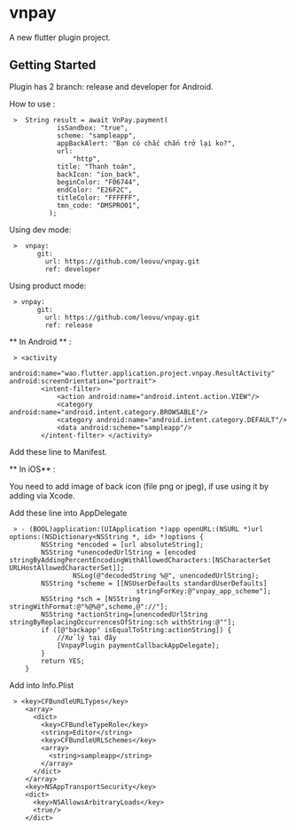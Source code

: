 # vnpay

A new flutter plugin project.

## Getting Started

Plugin has 2 branch: release and developer for Android.

How to use :

     >  String result = await VnPay.payment(
                isSandbox: "true",
                scheme: "sampleapp",
                appBackAlert: "Bạn có chắc chắn trở lại ko?",
                url:
                    "http",
                title: "Thanh toán",
                backIcon: "ion_back",
                beginColor: "F06744",
                endColor: "E26F2C",
                titleColor: "FFFFFF",
                tmn_code: "DMSPRO01",
              );


Using dev mode: 
 
     >  vnpay:
           git:
             url: https://github.com/leovu/vnpay.git
             ref: developer

Using product mode:
 
     > vnpay:
           git:
             url: https://github.com/leovu/vnpay.git
             ref: release
             

** In Android ** :
 
     > <activity
            android:name="wao.flutter.application.project.vnpay.ResultActivity" android:screenOrientation="portrait">
            <intent-filter>
                <action android:name="android.intent.action.VIEW"/>
                <category android:name="android.intent.category.BROWSABLE"/>
                <category android:name="android.intent.category.DEFAULT"/>
                <data android:scheme="sampleapp"/>
            </intent-filter> </activity>
    
 Add these line to Manifest. 
 
 
 
 ** In iOS** :
 
 You need to add image of back icon (file png or jpeg), if use using it by adding via Xcode.
 
 Add these line into AppDelegate
 
     > - (BOOL)application:(UIApplication *)app openURL:(NSURL *)url options:(NSDictionary<NSString *, id> *)options {
            NSString *encoded = [url absoluteString];
            NSString *unencodedUrlString = [encoded     stringByAddingPercentEncodingWithAllowedCharacters:[NSCharacterSet  URLHostAllowedCharacterSet]];
                    NSLog(@"decodedString %@", unencodedUrlString);
            NSString *scheme = [[NSUserDefaults standardUserDefaults]
                                    stringForKey:@"vnpay_app_scheme"];
            NSString *sch = [NSString stringWithFormat:@"%@%@",scheme,@"://"];
            NSString *actionString=[unencodedUrlString stringByReplacingOccurrencesOfString:sch withString:@""];
            if ([@"backapp" isEqualToString:actionString]) {
                //Xử lý tại đây
                [VnpayPlugin paymentCallbackAppDelegate];
            }
            return YES;
        }
 
 
 Add into Info.Plist 
 
     > <key>CFBundleURLTypes</key>
        <array>
          <dict>
            <key>CFBundleTypeRole</key>
            <string>Editor</string>
            <key>CFBundleURLSchemes</key>
            <array>
              <string>sampleapp</string>
            </array>
          </dict>
        </array>
        <key>NSAppTransportSecurity</key>
        <dict>
          <key>NSAllowsArbitraryLoads</key>
          <true/>
        </dict>
